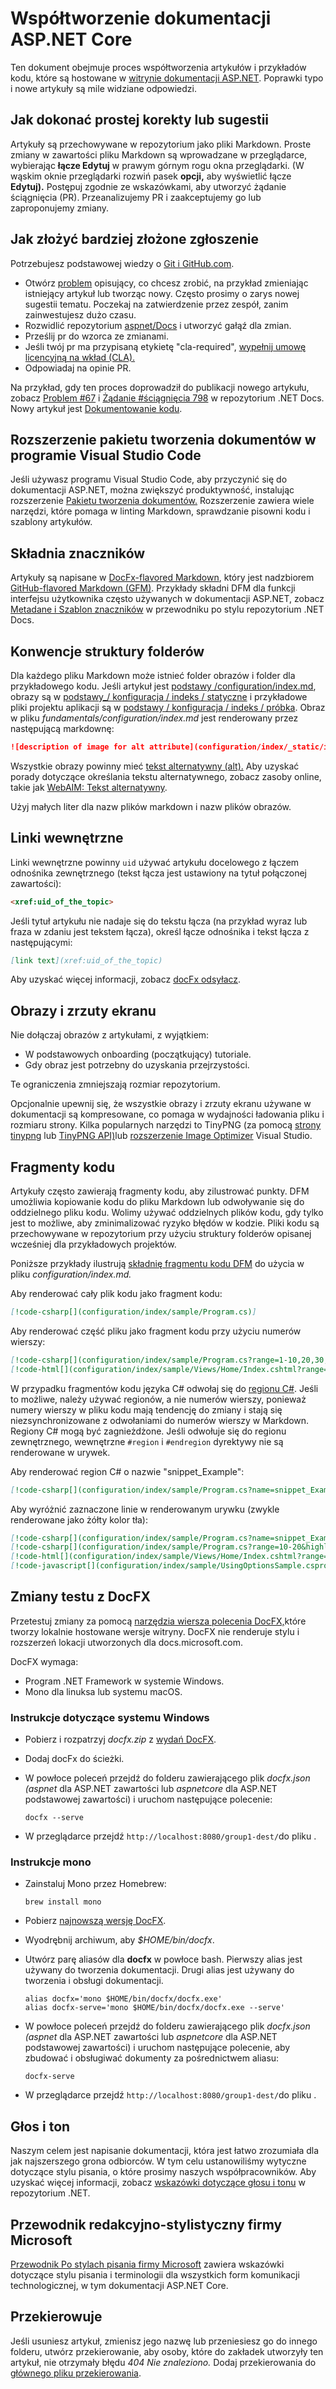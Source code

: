 # <a name="contribute-to-the-aspnet-core-documentation"></a>Współtworzenie dokumentacji ASP.NET Core

Ten dokument obejmuje proces współtworzenia artykułów i przykładów kodu, które są hostowane w [witrynie dokumentacji ASP.NET](https://docs.microsoft.com/aspnet/). Poprawki typo i nowe artykuły są mile widziane odpowiedzi.

## <a name="how-to-make-a-simple-correction-or-suggestion"></a>Jak dokonać prostej korekty lub sugestii

Artykuły są przechowywane w repozytorium jako pliki Markdown. Proste zmiany w zawartości pliku Markdown są wprowadzane w przeglądarce, wybierając **łącze Edytuj** w prawym górnym rogu okna przeglądarki. (W wąskim oknie przeglądarki rozwiń pasek **opcji,** aby wyświetlić łącze **Edytuj).** Postępuj zgodnie ze wskazówkami, aby utworzyć żądanie ściągnięcia (PR). Przeanalizujemy PR i zaakceptujemy go lub zaproponujemy zmiany.

## <a name="how-to-make-a-more-complex-submission"></a>Jak złożyć bardziej złożone zgłoszenie

Potrzebujesz podstawowej wiedzy o [Git i GitHub.com](https://guides.github.com/activities/hello-world/).

* Otwórz [problem](https://github.com/dotnet/AspNetCore.Docs/issues/new) opisujący, co chcesz zrobić, na przykład zmieniając istniejący artykuł lub tworząc nowy. Często prosimy o zarys nowej sugestii tematu. Poczekaj na zatwierdzenie przez zespół, zanim zainwestujesz dużo czasu.
* Rozwidlić repozytorium [aspnet/Docs](https://github.com/dotnet/AspNetCore.Docs/) i utworzyć gałąź dla zmian.
* Prześlij pr do wzorca ze zmianami.
* Jeśli twój pr ma przypisaną etykietę "cla-required", [wypełnij umowę licencyjną na wkład (CLA).](https://cla.dotnetfoundation.org/)
* Odpowiadaj na opinie PR.

Na przykład, gdy ten proces doprowadził do publikacji nowego artykułu, zobacz [Problem &num;67](https://github.com/dotnet/docs/issues/67) i [Żądanie &num;ściągnięcia 798](https://github.com/dotnet/docs/pull/798) w repozytorium .NET Docs. Nowy artykuł jest [Dokumentowanie kodu](https://docs.microsoft.com/dotnet/articles/csharp/codedoc).

## <a name="docs-authoring-pack-extension-in-visual-studio-code"></a>Rozszerzenie pakietu tworzenia dokumentów w programie Visual Studio Code

Jeśli używasz programu Visual Studio Code, aby przyczynić się do dokumentacji ASP.NET, można zwiększyć produktywność, instalując rozszerzenie [Pakietu tworzenia dokumentów.](https://marketplace.visualstudio.com/items?itemName=docsmsft.docs-authoring-pack) Rozszerzenie zawiera wiele narzędzi, które pomaga w linting Markdown, sprawdzanie pisowni kodu i szablony artykułów.

## <a name="markdown-syntax"></a>Składnia znaczników

Artykuły są napisane w [DocFx-flavored Markdown](https://dotnet.github.io/docfx/spec/docfx_flavored_markdown.html), który jest nadzbiorem [GitHub-flavored Markdown (GFM)](https://guides.github.com/features/mastering-markdown/). Przykłady składni DFM dla funkcji interfejsu użytkownika często używanych w dokumentacji ASP.NET, zobacz [Metadane i Szablon znaczników](https://github.com/dotnet/docs/blob/master/styleguide/template.md) w przewodniku po stylu repozytorium .NET Docs. 

## <a name="folder-structure-conventions"></a>Konwencje struktury folderów

Dla każdego pliku Markdown może istnieć folder obrazów i folder dla przykładowego kodu. Jeśli artykuł jest [podstawy /configuration/index.md](https://github.com/dotnet/AspNetCore.Docs/blob/master/aspnetcore/fundamentals/configuration/index.md), obrazy są w [podstawy\_/ konfiguracja / indeks / statyczne](https://github.com/dotnet/AspNetCore.Docs/tree/master/aspnetcore/fundamentals/configuration/index/_static) i przykładowe pliki projektu aplikacji są w [podstawy / konfiguracja / indeks / próbka](https://github.com/dotnet/AspNetCore.Docs/tree/master/aspnetcore/fundamentals/configuration/index/sample). Obraz w pliku *fundamentals/configuration/index.md* jest renderowany przez następującą markdownę:

```md
![description of image for alt attribute](configuration/index/_static/imagename.png)
```

Wszystkie obrazy powinny mieć [tekst alternatywny (alt).](https://wikipedia.org/wiki/Alt_attribute) Aby uzyskać porady dotyczące określania tekstu alternatywnego, zobacz zasoby online, takie jak [WebAIM: Tekst alternatywny](https://webaim.org/techniques/alttext/).

Użyj małych liter dla nazw plików markdown i nazw plików obrazów.

## <a name="internal-links"></a>Linki wewnętrzne

Linki wewnętrzne powinny `uid` używać artykułu docelowego z łączem odnośnika zewnętrznego (tekst łącza jest ustawiony na tytuł połączonej zawartości):

```md
<xref:uid_of_the_topic>
```

Jeśli tytuł artykułu nie nadaje się do tekstu łącza (na przykład wyraz lub fraza w zdaniu jest tekstem łącza), określ łącze odnośnika i tekst łącza z następującymi:

```md
[link text](xref:uid_of_the_topic)
```

Aby uzyskać więcej informacji, zobacz [docFx odsyłacz](https://dotnet.github.io/docfx/spec/docfx_flavored_markdown.html#cross-reference).

## <a name="images-and-screenshots"></a>Obrazy i zrzuty ekranu

Nie dołączaj obrazów z artykułami, z wyjątkiem:

* W podstawowych onboarding (początkujący) tutoriale.
* Gdy obraz jest potrzebny do uzyskania przejrzystości.

Te ograniczenia zmniejszają rozmiar repozytorium.

Opcjonalnie upewnij się, że wszystkie obrazy i zrzuty ekranu używane w dokumentacji są kompresowane, co pomaga w wydajności ładowania pliku i rozmiaru strony. Kilka popularnych narzędzi to TinyPNG (za pomocą [strony tinypng](https://tinypng.com/) lub [TinyPNG API)](https://tinypng.com/developers)lub [rozszerzenie Image Optimizer](https://marketplace.visualstudio.com/items?itemName=MadsKristensen.ImageOptimizer) Visual Studio. 

## <a name="code-snippets"></a>Fragmenty kodu

Artykuły często zawierają fragmenty kodu, aby zilustrować punkty. DFM umożliwia kopiowanie kodu do pliku Markdown lub odwoływanie się do oddzielnego pliku kodu. Wolimy używać oddzielnych plików kodu, gdy tylko jest to możliwe, aby zminimalizować ryzyko błędów w kodzie. Pliki kodu są przechowywane w repozytorium przy użyciu struktury folderów opisanej wcześniej dla przykładowych projektów. 

Poniższe przykłady ilustrują [składnię fragmentu kodu DFM](https://dotnet.github.io/docfx/spec/docfx_flavored_markdown.html#code-snippet) do użycia w pliku *configuration/index.md.*

Aby renderować cały plik kodu jako fragment kodu:

```md
[!code-csharp[](configuration/index/sample/Program.cs)]
```

Aby renderować część pliku jako fragment kodu przy użyciu numerów wierszy:

```md
[!code-csharp[](configuration/index/sample/Program.cs?range=1-10,20,30,40-50]
[!code-html[](configuration/index/sample/Views/Home/Index.cshtml?range=1-10,20,30,40-50]
```

W przypadku fragmentów kodu języka C# odwołaj się do [regionu C#](https://docs.microsoft.com/dotnet/csharp/language-reference/preprocessor-directives/preprocessor-region). Jeśli to możliwe, należy używać regionów, a nie numerów wierszy, ponieważ numery wierszy w pliku kodu mają tendencję do zmiany i stają się niezsynchronizowane z odwołaniami do numerów wierszy w Markdown. Regiony C# mogą być zagnieżdżone. Jeśli odwołuje się do regionu zewnętrznego, wewnętrzne `#region` i `#endregion` dyrektywy nie są renderowane w urywek. 

Aby renderować region C# o nazwie "snippet_Example":

```md
[!code-csharp[](configuration/index/sample/Program.cs?name=snippet_Example)]
```

Aby wyróżnić zaznaczone linie w renderowanym urywku (zwykle renderowane jako żółty kolor tła):

```md
[!code-csharp[](configuration/index/sample/Program.cs?name=snippet_Example&highlight=1-3,10,20-25)]
[!code-csharp[](configuration/index/sample/Program.cs?range=10-20&highlight=1-3]
[!code-html[](configuration/index/sample/Views/Home/Index.cshtml?range=10-20&highlight=1-3]
[!code-javascript[](configuration/index/sample/UsingOptionsSample.csproj?range=10-20&highlight=1-3]
```

## <a name="test-changes-with-docfx"></a>Zmiany testu z DocFX

Przetestuj zmiany za pomocą [narzędzia wiersza polecenia DocFX,](https://dotnet.github.io/docfx/tutorial/docfx_getting_started.html#2-use-docfx-as-a-command-line-tool)które tworzy lokalnie hostowane wersje witryny. DocFX nie renderuje stylu i rozszerzeń lokacji utworzonych dla docs.microsoft.com.

DocFX wymaga:

* Program .NET Framework w systemie Windows.
* Mono dla linuksa lub systemu macOS. 

### <a name="windows-instructions"></a>Instrukcje dotyczące systemu Windows

* Pobierz i rozpatrzyj *docfx.zip* z [wydań DocFX](https://github.com/dotnet/docfx/releases).
* Dodaj docFx do ścieżki.
* W powłoce poleceń przejdź do folderu zawierającego plik *docfx.json* *(aspnet* dla ASP.NET zawartości lub *aspnetcore* dla ASP.NET podstawowej zawartości) i uruchom następujące polecenie:

  ```console
  docfx --serve
  ```

* W przeglądarce przejdź `http://localhost:8080/group1-dest/`do pliku .

### <a name="mono-instructions"></a>Instrukcje mono

* Zainstaluj Mono przez Homebrew:

  ```console
  brew install mono
  ```

* Pobierz [najnowszą wersję DocFX](https://github.com/dotnet/docfx/releases).
* Wyodrębnij archiwum, aby *$HOME/bin/docfx*.
* Utwórz parę aliasów dla **docfx** w powłoce bash. Pierwszy alias jest używany do tworzenia dokumentacji. Drugi alias jest używany do tworzenia i obsługi dokumentacji.

  ```console
  alias docfx='mono $HOME/bin/docfx/docfx.exe'
  alias docfx-serve='mono $HOME/bin/docfx/docfx.exe --serve'
  ```

* W powłoce poleceń przejdź do folderu zawierającego plik *docfx.json* *(aspnet* dla ASP.NET zawartości lub *aspnetcore* dla ASP.NET podstawowej zawartości) i uruchom następujące polecenie, aby zbudować i obsługiwać dokumenty za pośrednictwem aliasu:

  ```console
  docfx-serve
  ```

* W przeglądarce przejdź `http://localhost:8080/group1-dest/`do pliku .

## <a name="voice-and-tone"></a>Głos i ton

Naszym celem jest napisanie dokumentacji, która jest łatwo zrozumiała dla jak najszerszego grona odbiorców. W tym celu ustanowiliśmy wytyczne dotyczące stylu pisania, o które prosimy naszych współpracowników. Aby uzyskać więcej informacji, zobacz [wskazówki dotyczące głosu i tonu](https://github.com/dotnet/docs/blob/master/styleguide/voice-tone.md) w repozytorium .NET.

## <a name="microsoft-writing-style-guide"></a>Przewodnik redakcyjno-stylistyczny firmy Microsoft

[Przewodnik Po stylach pisania firmy Microsoft](https://docs.microsoft.com/style-guide/welcome/) zawiera wskazówki dotyczące stylu pisania i terminologii dla wszystkich form komunikacji technologicznej, w tym dokumentacji ASP.NET Core.

## <a name="redirects"></a>Przekierowuje

Jeśli usuniesz artykuł, zmienisz jego nazwę lub przeniesiesz go do innego folderu, utwórz przekierowanie, aby osoby, które do zakładek utworzyły ten artykuł, nie otrzymały błędu *404 Nie znaleziono.* Dodaj przekierowania do [głównego pliku przekierowania](https://github.com/dotnet/AspNetCore.Docs/blob/master/.openpublishing.redirection.json).
